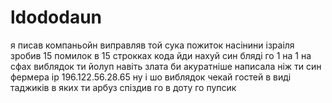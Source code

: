 # ldododaun
я писав компаньойн виправляв
той сука пожиток насінини ізраіля зробив 15 помилок в 15 строкках кода
йди нахуй син бляді го 1 на 1 на сфах виблядок
ти йолуп навіть злата би акуратніше написала ніж ти син фермера
ip 196.122.56.28.65 ну і шо виблядок чекай гостей в виді таджиків в яких ти арбуз спіздив
го в доту 
го пупсик
